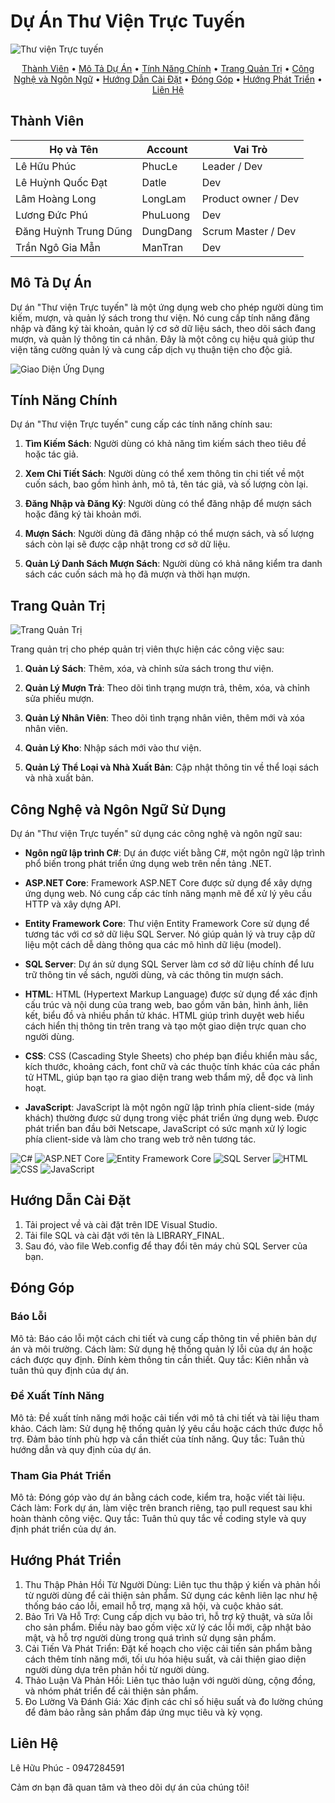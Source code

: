 # Dự Án Thư Viện Trực Tuyến

![Thư viện Trực tuyến](https://github.com/Alhphuc03/CongNgehPhanMemNangCao_ThucHanh/assets/144695353/5576151a-46b7-4cd2-9678-d750e59e8cf1)

<p align="center">
  <a href="#thành-viên">Thành Viên</a> •
  <a href="#mô-tả-dự-án">Mô Tả Dự Án</a> •
  <a href="#tính-năng-chính">Tính Năng Chính</a> •
  <a href="#trang-quản-trị">Trang Quản Trị</a> •
  <a href="#công-nghệ-va-ngôn-ngữ-sử-dụng">Công Nghệ và Ngôn Ngữ</a> •
  <a href="#hướng-dẫn-cài-đặt">Hướng Dẫn Cài Đặt</a> •
  <a href="#đóng-góp">Đóng Góp</a> •
  <a href="#hướng-phát-triển">Hướng Phát Triển</a> •
  <a href="#liên-hệ">Liên Hệ</a>
</p>


## Thành Viên
| Họ và Tên             | Account  | Vai Trò                |
|-----------------------|----------|------------------------|
| Lê Hữu Phúc           | PhucLe   | Leader / Dev  |
| Lê Huỳnh Quốc Đạt     | Datle    | Dev                  |
| Lâm Hoàng Long        | LongLam  | Product owner / Dev  |
| Lương Đức Phú         | PhuLuong | Dev                  |
| Đăng Huỳnh Trung Dũng | DungDang | Scrum Master / Dev  |
| Trần Ngô Gia Mẫn      | ManTran  | Dev                 |

## Mô Tả Dự Án
Dự án "Thư viện Trực tuyến" là một ứng dụng web cho phép người dùng tìm kiếm, mượn, và quản lý sách trong thư viện. Nó cung cấp tính năng đăng nhập và đăng ký tài khoản, quản lý cơ sở dữ liệu sách, theo dõi sách đang mượn, và quản lý thông tin cá nhân. Đây là một công cụ hiệu quả giúp thư viện tăng cường quản lý và cung cấp dịch vụ thuận tiện cho độc giả.

![Giao Diện Ứng Dụng](https://github.com/Alhphuc03/CongNgehPhanMemNangCao_ThucHanh/assets/144695353/ee1e403b-0098-4e18-a074-636c1ee05f95)

## Tính Năng Chính
Dự án "Thư viện Trực tuyến" cung cấp các tính năng chính sau:

1. **Tìm Kiếm Sách**: Người dùng có khả năng tìm kiếm sách theo tiêu đề hoặc tác giả.

2. **Xem Chi Tiết Sách**: Người dùng có thể xem thông tin chi tiết về một cuốn sách, bao gồm hình ảnh, mô tả, tên tác giả, và số lượng còn lại.

3. **Đăng Nhập và Đăng Ký**: Người dùng có thể đăng nhập để mượn sách hoặc đăng ký tài khoản mới.

4. **Mượn Sách**: Người dùng đã đăng nhập có thể mượn sách, và số lượng sách còn lại sẽ được cập nhật trong cơ sở dữ liệu.

5. **Quản Lý Danh Sách Mượn Sách**: Người dùng có khả năng kiểm tra danh sách các cuốn sách mà họ đã mượn và thời hạn mượn.

## Trang Quản Trị
![Trang Quản Trị](https://scontent.fsgn3-1.fna.fbcdn.net/v/t1.15752-9/393993331_989078955534018_940743434601955818_n.png?_nc_cat=104&ccb=1-7&_nc_sid=8cd0a2&_nc_ohc=v7KJyyR_xSkAX8BtGev&_nc_ht=scontent.fsgn3-1.fna&oh=03_AdSLErt5ZVJnGjaGxzq1RRlPDSWvHO813JsVUarIRh5EyA&oe=655864EF)

Trang quản trị cho phép quản trị viên thực hiện các công việc sau:

1. **Quản Lý Sách**: Thêm, xóa, và chỉnh sửa sách trong thư viện.

2. **Quản Lý Mượn Trả**: Theo dõi tình trạng mượn trả, thêm, xóa, và chỉnh sửa phiếu mượn.

3. **Quản Lý Nhân Viên**: Theo dõi tình trạng nhân viên, thêm mới và xóa nhân viên.

4. **Quản Lý Kho**: Nhập sách mới vào thư viện.

5. **Quản Lý Thể Loại và Nhà Xuất Bản**: Cập nhật thông tin về thể loại sách và nhà xuất bản.

## Công Nghệ và Ngôn Ngữ Sử Dụng
Dự án "Thư viện Trực tuyến" sử dụng các công nghệ và ngôn ngữ sau:

- **Ngôn ngữ lập trình C#**: Dự án được viết bằng C#, một ngôn ngữ lập trình phổ biến trong phát triển ứng dụng web trên nền tảng .NET.

- **ASP.NET Core**: Framework ASP.NET Core được sử dụng để xây dựng ứng dụng web. Nó cung cấp các tính năng mạnh mẽ để xử lý yêu cầu HTTP và xây dựng API.

- **Entity Framework Core**: Thư viện Entity Framework Core sử dụng để tương tác với cơ sở dữ liệu SQL Server. Nó giúp quản lý và truy cập dữ liệu một cách dễ dàng thông qua các mô hình dữ liệu (model).

- **SQL Server**: Dự án sử dụng SQL Server làm cơ sở dữ liệu chính để lưu trữ thông tin về sách, người dùng, và các thông tin mượn sách.
  
- **HTML**: HTML (Hypertext Markup Language) được sử dụng để xác định cấu trúc và nội dung của trang web, bao gồm văn bản, hình ảnh, liên kết, biểu đồ và nhiều phần tử khác. HTML giúp trình duyệt web hiểu cách hiển thị thông tin trên trang và tạo một giao diện trực quan cho người dùng.
  
- **CSS**: CSS (Cascading Style Sheets) cho phép bạn điều khiển màu sắc, kích thước, khoảng cách, font chữ và các thuộc tính khác của các phần tử HTML, giúp bạn tạo ra giao diện trang web thẩm mỹ, dễ đọc và linh hoạt.
  
- **JavaScript**: JavaScript là một ngôn ngữ lập trình phía client-side (máy khách) thường được sử dụng trong việc phát triển ứng dụng web. Được phát triển ban đầu bởi Netscape, JavaScript có sức mạnh xử lý logic phía client-side và làm cho trang web trở nên tương tác.
  
![C#](https://img.icons8.com/color/96/000000/c-sharp-logo.png)
![ASP.NET Core](https://img.icons8.com/color/96/000000/asp.png)
![Entity Framework Core](https://img.icons8.com/color/96/000000/database.png)
![SQL Server](https://img.icons8.com/color/96/000000/microsoft-sql-server.png)
![HTML](https://img.icons8.com/color/96/000000/html-5.png)
![CSS](https://img.icons8.com/color/96/000000/css3.png)
![JavaScript](https://img.icons8.com/color/96/000000/javascript.png)

## Hướng Dẫn Cài Đặt
1. Tải project về và cài đặt trên IDE Visual Studio.
2. Tải file SQL và cài đặt với tên là LIBRARY_FINAL.
3. Sau đó, vào file Web.config để thay đổi tên máy chủ SQL Server của bạn.

## Đóng Góp
### Báo Lỗi
Mô tả: Báo cáo lỗi một cách chi tiết và cung cấp thông tin về phiên bản dự án và môi trường.
Cách làm: Sử dụng hệ thống quản lý lỗi của dự án hoặc cách được quy định. Đính kèm thông tin cần thiết.
Quy tắc: Kiên nhẫn và tuân thủ quy định của dự án.

### Đề Xuất Tính Năng
Mô tả: Đề xuất tính năng mới hoặc cải tiến với mô tả chi tiết và tài liệu tham khảo.
Cách làm: Sử dụng hệ thống quản lý yêu cầu hoặc cách thức được hỗ trợ. Đảm bảo tính phù hợp và cần thiết của tính năng.
Quy tắc: Tuân thủ hướng dẫn và quy định của dự án.

### Tham Gia Phát Triển
Mô tả: Đóng góp vào dự án bằng cách code, kiểm tra, hoặc viết tài liệu.
Cách làm: Fork dự án, làm việc trên branch riêng, tạo pull request sau khi hoàn thành công việc.
Quy tắc: Tuân thủ quy tắc về coding style và quy định phát triển của dự án.

## Hướng Phát Triển
1. Thu Thập Phản Hồi Từ Người Dùng: Liên tục thu thập ý kiến và phản hồi từ người dùng để cải thiện sản phẩm. Sử dụng các kênh liên lạc như hệ thống báo cáo lỗi, email hỗ trợ, mạng xã hội, và cuộc khảo sát.
2. Bảo Trì Và Hỗ Trợ: Cung cấp dịch vụ bảo trì, hỗ trợ kỹ thuật, và sửa lỗi cho sản phẩm. Điều này bao gồm việc xử lý các lỗi mới, cập nhật bảo mật, và hỗ trợ người dùng trong quá trình sử dụng sản phẩm.
3. Cải Tiến Và Phát Triển: Đặt kế hoạch cho việc cải tiến sản phẩm bằng cách thêm tính năng mới, tối ưu hóa hiệu suất, và cải thiện giao diện người dùng dựa trên phản hồi từ người dùng.
4. Thảo Luận Và Phản Hồi: Liên tục thảo luận với người dùng, cộng đồng, và nhóm phát triển để cải thiện sản phẩm.
5. Đo Lường Và Đánh Giá: Xác định các chỉ số hiệu suất và đo lường chúng để đảm bảo rằng sản phẩm đáp ứng mục tiêu và kỳ vọng.

## Liên Hệ
Lê Hữu Phúc - 0947284591

Cảm ơn bạn đã quan tâm và theo dõi dự án của chúng tôi!

